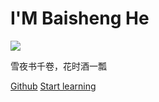 # I'M Baisheng He
![](H.ico)

雪夜书千卷，花时酒一瓢

[Github](https://github.com/Hbs2000/Gpaper)
[Start learning](README.md)
